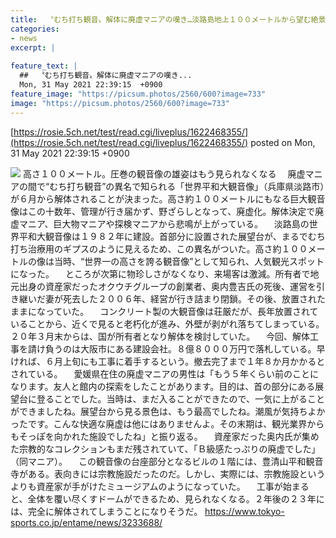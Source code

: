 ```yaml
---
title:  〝むち打ち観音〟解体に廃虚マニアの嘆き…淡路島地上１００メートルから望む絶景がもう見られない  
categories:
- news
excerpt: |
  
feature_text: |
  ##  〝むち打ち観音〟解体に廃虚マニアの嘆き...
  Mon, 31 May 2021 22:39:15  +0900
feature_image: "https://picsum.photos/2560/600?image=733"
image: "https://picsum.photos/2560/600?image=733"
---
```


[https://rosie.5ch.net/test/read.cgi/liveplus/1622468355/](https://rosie.5ch.net/test/read.cgi/liveplus/1622468355/)
posted on Mon, 31 May 2021 22:39:15  +0900

<!--more-->

![](https://img.tokyo-sports.co.jp/wp-content/uploads/2021/05/eba3910dc2ec2c19d4538a7ae8636cbc-320x450.jpg) 高さ１００メートル。圧巻の観音像の雄姿はもう見られなくなる 　廃虚マニアの間で“むち打ち観音”の異名で知られる「世界平和大観音像」（兵庫県淡路市）が６月から解体されることが決まった。高さ約１００メートルにもなる巨大観音像はこの十数年、管理が行き届かず、野ざらしとなって、廃虚化。解体決定で廃虚マニア、巨大物マニアや探検マニアから悲鳴が上がっている。 　淡路島の世界平和大観音像は１９８２年に建設。首部分に設置された展望台が、まるでむち打ち治療用のギプスのように見えるため、この異名がついた。高さ約１００メートルの像は当時、“世界一の高さを誇る観音像”として知られ、人気観光スポットになった。 　ところが次第に物珍しさがなくなり、来場客は激減。所有者で地元出身の資産家だったオクウチグループの創業者、奥内豊吉氏の死後、運営を引き継いだ妻が死去した２００６年、経営が行き詰まり閉鎖。その後、放置されたままになっていた。 　コンクリート製の大観音像は荘厳だが、長年放置されていることから、近くで見ると老朽化が進み、外壁が剥がれ落ちてしまっている。２０年３月末からは、国が所有者となり解体を検討していた。 　今回、解体工事を請け負うのは大阪市にある建設会社。８億８０００万円で落札している。早ければ、６月上旬にも工事に着手するという。撤去完了まで１年８か月かかるとされている。 　愛媛県在住の廃虚マニアの男性は「もう５年くらい前のことになります。友人と館内の探索をしたことがあります。目的は、首の部分にある展望台に登ることでした。当時は、まだ入ることができたので、一気に上がることができましたね。展望台から見る景色は、もう最高でしたね。潮風が気持ちよかったです。こんな快適な廃虚は他にはありませんよ。その末期は、観光業界からもそっぽを向かれた施設でしたね」と振り返る。 　資産家だった奥内氏が集めた宗教的なコレクションもまだ残されていて、「Ｂ級感たっぷりの廃虚でした」（同マニア）。 　この観音像の台座部分となるビルの１階には、豊清山平和観音寺がある。表向きには宗教施設だったのだ。しかし、実際には、宗教施設というよりも資産家が手がけたミュージアムのようになっていた。 　工事が始まると、全体を覆い尽くすドームができるため、見られなくなる。２年後の２３年には、完全に解体されてしまうことになりそうだ。 https://www.tokyo-sports.co.jp/entame/news/3233688/

